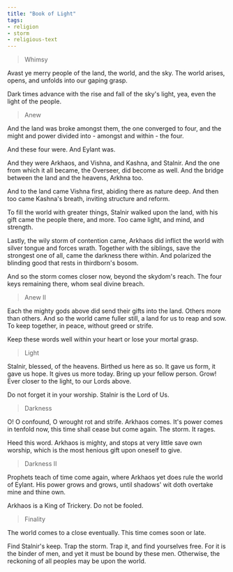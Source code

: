```yaml
---
title: "Book of Light"
tags:
- religion
- storm
- religious-text
---
```

>Whimsy

Avast ye merry people of the land, the world, and the sky.
The world arises, opens, and unfolds into our gaping grasp.

Dark times advance with the rise and fall of the sky's light, yea, even the light of the people.


>Anew

And the land was broke amongst them, the one converged to four, and the might and power divided into - amongst and within - the four.

And these four were.
And Eylant was.

And they were Arkhaos, and Vishna, and Kashna, and Stalnir.
And the one from which it all became, the Overseer, did become as well.
And the bridge between the land and the heavens, Arkhna too.

And to the land came Vishna first, abiding there as nature deep.
And then too came Kashna's breath, inviting structure and reform.

To fill the world with greater things, Stalnir walked upon the land, with his gift came the people there, and more. Too came light, and mind, and strength.

Lastly, the wily storm of contention came, Arkhaos did inflict the world with silver tongue and forces wrath.
Together with the siblings, save the strongest one of all, came the darkness there within.
And polarized the blinding good that rests in thirdborn's bosom.

And so the storm comes closer now, beyond the skydom's reach.
The four keys remaining there, whom seal divine breach.



>Anew II

Each the mighty gods above did send their gifts into the land. 
Others more than others.
And so the world came fuller still, a land for us to reap and sow.
To keep together, in peace, without greed or strife.

Keep these words well within your heart or lose your mortal grasp.



>Light

Stalnir, blessed, of the heavens. Birthed us here as so.
It gave us form, it gave us hope. It gives us more today.
Bring up your fellow person. Grow!
Ever closer to the light, to our Lords above.

Do not forget it in your worship. Stalnir is the Lord of Us.



>Darkness

O! O confound, O wrought rot and strife.
Arkhaos comes. It's power comes in tenfold now, this time shall cease but come again. The storm. It rages.

Heed this word. Arkhaos is mighty, and stops at very little save own worship, which is the most henious gift upon oneself to give.


>Darkness II

Prophets teach of time come again, where Arkhaos yet does rule the world of Eylant. His power grows and grows, until shadows' wit doth overtake mine and thine own.

Arkhaos is a King of Trickery. Do not be fooled.


>Finality

The world comes to a close eventually. This time comes soon or late.

Find Stalnir's keep. Trap the storm. Trap it, and find yourselves free. For it is the binder of men, and yet it must be bound by these men.
Otherwise, the reckoning of all peoples may be upon the world.

